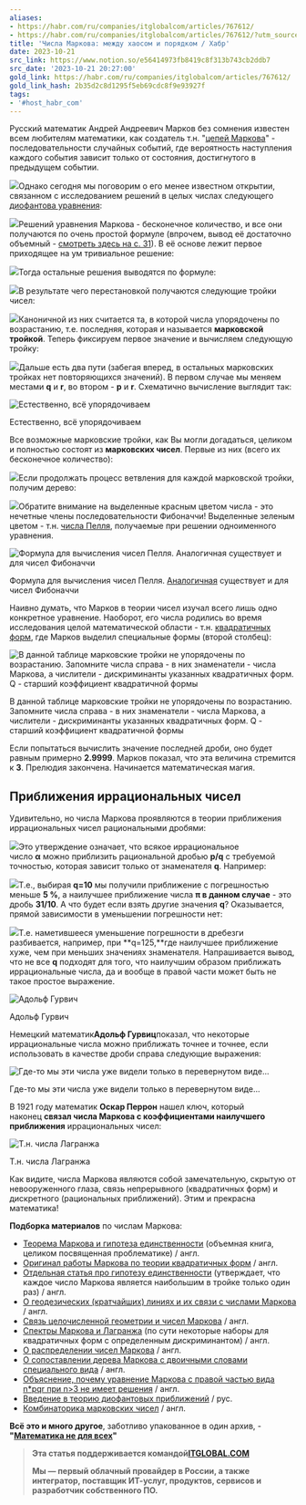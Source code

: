 ```yaml
---
aliases:
- https://habr.com/ru/companies/itglobalcom/articles/767612/
- https://habr.com/ru/companies/itglobalcom/articles/767612/?utm_source=habrahabr&utm_medium=rss&utm_campaign=767612
title: 'Числа Маркова: между хаосом и порядком / Хабр'
date: 2023-10-21
src_link: https://www.notion.so/e56414973fb8419c8f313b743cb2ddb7
src_date: '2023-10-21 20:27:00'
gold_link: https://habr.com/ru/companies/itglobalcom/articles/767612/
gold_link_hash: 2b35d2c8d1295f5eb69cdc8f9e93927f
tags:
- '#host_habr_com'
---
```


Русский математик Андрей Андреевич Марков без сомнения известен всем любителям математики, как создатель т.н. "[цепей Маркова](https://ru.wikipedia.org/wiki/%D0%A6%D0%B5%D0%BF%D1%8C_%D0%9C%D0%B0%D1%80%D0%BA%D0%BE%D0%B2%D0%B0)" - последовательности случайных событий, где вероятность наступления каждого события зависит только от состояния, достигнутого в предыдущем событии. 

![](https://habrastorage.org/getpro/habr/upload_files/637/e03/09b/637e0309b4e2834a2956c04e5a19de50.png)Однако сегодня мы поговорим о его менее известном открытии, связанном с исследованием решений в целых числах следующего [диофантова уравнения](https://ru.wikipedia.org/wiki/%D0%94%D0%B8%D0%BE%D1%84%D0%B0%D0%BD%D1%82%D0%BE%D0%B2%D0%BE_%D1%83%D1%80%D0%B0%D0%B2%D0%BD%D0%B5%D0%BD%D0%B8%D0%B5): 

![](https://habrastorage.org/getpro/habr/upload_files/7dd/57f/566/7dd57f5662b05e638070895bf84ebbfd.png)Решений уравнения Маркова - бесконечное количество, и все они получаются по очень простой формуле (впрочем, вывод её достаточно объемный - [смотреть здесь на с. 31](https://archive.org/details/markovstheorem100000aign/page/31/mode/2up)). В её основе лежит первое приходящее на ум тривиальное решение: 

![](https://habrastorage.org/getpro/habr/upload_files/a8f/f18/547/a8ff1854769dfdaa0234305f94061f93.png)Тогда остальные решения выводятся по формуле:

![](https://habrastorage.org/getpro/habr/upload_files/93b/842/f04/93b842f04b15a66258ca899247a3b94c.png)В результате чего перестановкой получаются следующие тройки чисел: 

![](https://habrastorage.org/getpro/habr/upload_files/080/25a/c6d/08025ac6d78ee53eb11e7b8ca0aa4573.png)Каноничной из них считается та, в которой числа упорядочены по возрастанию, т.е. последняя, которая и называется **марковской тройкой**. Теперь фиксируем первое значение и вычисляем следующую тройку:

![](https://habrastorage.org/getpro/habr/upload_files/4db/fed/096/4dbfed09631c96c4cb7babb218961faf.png)Дальше есть два пути (забегая вперед, в остальных марковских тройках нет повторяющихся значений). В первом случае мы меняем местами **q** и **r**, во втором - **p** и **r**. Схематично вычисление выглядит так:

![](https://habrastorage.org/getpro/habr/upload_files/a42/111/1d1/a421111d11ae76b6ee07512e8f982520.png "Естественно, всё упорядочиваем")

Естественно, всё упорядочиваем

Все возможные марковские тройки, как Вы могли догадаться, целиком и полностью состоят из **марковских чисел**. Первые из них (всего их бесконечное количество):

![](https://habrastorage.org/getpro/habr/upload_files/ec3/3e0/a38/ec33e0a386595f708031fa0c8ecfb0e3.png)Если продолжать процесс ветвления для каждой марковской тройки, получим дерево:

![](https://habrastorage.org/getpro/habr/upload_files/4b8/505/8c8/4b85058c8842882bceab44ff8671fcc1.png)Обратите внимание на выделенные красным цветом числа - это нечетные члены последовательности Фибоначчи! Выделенные зеленым цветом - т.н. [числа Пелля](https://ru.wikipedia.org/wiki/%D0%A3%D1%80%D0%B0%D0%B2%D0%BD%D0%B5%D0%BD%D0%B8%D0%B5_%D0%9F%D0%B5%D0%BB%D0%BB%D1%8F), получаемые при решении одноименного уравнения.

![](https://habrastorage.org/getpro/habr/upload_files/210/0e0/7db/2100e07dbda1cc8450bee35f05622fcb.png "Формула для вычисления чисел Пелля. Аналогичная существует и для чисел Фибоначчи ")

Формула для вычисления чисел Пелля. [Аналогичная](https://dzen.ru/a/Yb3Wi8D8RlHHXVfb) существует и для чисел Фибоначчи 

Наивно думать, что Марков в теории чисел изучал всего лишь одно конкретное уравнение. Наоборот, его числа родились во время исследования целой математической области - т.н. [квадратичных форм](https://ru.wikipedia.org/wiki/%D0%9A%D0%B2%D0%B0%D0%B4%D1%80%D0%B0%D1%82%D0%B8%D1%87%D0%BD%D0%B0%D1%8F_%D1%84%D0%BE%D1%80%D0%BC%D0%B0), где Марков выделил специальные формы (второй столбец):

![](https://habrastorage.org/getpro/habr/upload_files/bbf/b15/81f/bbfb1581facb70650d30a8fbb40d9d63.png "В данной таблице марковские тройки не упорядочены по возрастанию. Запомните числа справа - в них знаменатели - числа Маркова, а числители - дискриминанты указанных квадратичных форм. Q - старший коэффициент квадратичной формы")

В данной таблице марковские тройки не упорядочены по возрастанию. Запомните числа справа - в них знаменатели - числа Маркова, а числители - дискриминанты указанных квадратичных форм. Q - старший коэффициент квадратичной формы

Если попытаться вычислить значение последней дроби, оно будет равным примерно **2.9999**. Марков показал, что эта величина стремится к **3**. Прелюдия закончена. Начинается математическая магия.

Приближения иррациональных чисел
--------------------------------

Удивительно, но числа Маркова проявляются в теории приближения иррациональных чисел рациональными дробями:

![](https://habrastorage.org/getpro/habr/upload_files/861/5b9/d00/8615b9d0009acbdd0e090203518982d7.png)Это утверждение означает, что всякое иррациональное число **α** можно приблизить рациональной дробью **p/q** с требуемой точностью, которая зависит только от знаменателя **q**. Например:

![](https://habrastorage.org/getpro/habr/upload_files/ec7/064/248/ec7064248229c72a8294a33d98f07f74.png)Т.е., выбирая **q=10** мы получили приближение с погрешностью меньше **5 %**, а наилучшее приближение числа **π в данном случае** - это дробь **31/10**. А что будет если взять другие значения **q**? Оказывается, прямой зависимости в уменьшении погрешности нет: 

![](https://habrastorage.org/getpro/habr/upload_files/387/3c8/85d/3873c885d0bdd1dcb181f0ba1d45501d.png)Т.е. наметившееся уменьшение погрешности в дребезги разбивается, например, при **q=125,**где наилучшее приближение хуже, чем при меньших значениях знаменателя. Напрашивается вывод, что не все **q** подходят для того, что наилучшим образом приближать иррациональные числа, да и вообще в правой части может быть не такое простое выражение. 

![](https://habrastorage.org/getpro/habr/upload_files/9dc/1b9/c60/9dc1b9c6083aaebf6df333df6a3af8b5.png "Адольф Гурвич")

Адольф Гурвич

Немецкий математик**Адольф Гурвиц**показал, что некоторые иррациональные числа можно приближать точнее и точнее, если использовать в качестве дроби справа следующие выражения: 

![](https://habrastorage.org/getpro/habr/upload_files/175/33b/fee/17533bfeebc231abfbc19172898c80e4.png "Где-то мы эти числа уже видели только в перевернутом виде...")

Где-то мы эти числа уже видели только в перевернутом виде...

В 1921 году математик **Оскар Перрон** нашел ключ, который наконец **связал числа Маркова с коэффициентами наилучшего приближения** иррациональных чисел: 

![](https://habrastorage.org/getpro/habr/upload_files/15f/292/3b9/15f2923b986b1ffb1d18dfb71b6e9967.png "Т.н. числа Лагранжа")

Т.н. числа Лагранжа

Как видите, числа Маркова являются собой замечательную, скрытую от невооруженного глаза, связь непрерывного (квадратичных форм) и дискретного (рациональных приближений). Этим и прекрасна математика! 

**Подборка материалов** по числам Маркова:

* [Теорема Маркова и гипотеза единственности](https://archive.org/details/markovstheorem100000aign/page/31/mode/2up) (объемная книга, целиком посвященная проблематике) / англ.
* [Оригинал работы Маркова по теории квадратичных форм](https://www.sci-hub.ru/10.1007/bf02086269) / англ.
* [Отдельная статья про гипотезу единственности](https://arxiv.org/pdf/2010.13010.pdf) (утверждает, что каждое число Маркова является наибольшим в тройке только один раз) / англ.
* [О геодезических (кратчайших) линиях и их связи с числами Маркова](https://perso.univ-rennes1.fr/serge.cantat/Documents/series-geometry-markoff.pdf) / англ.
* [Связь целочисленной геометрии и чисел Маркова](https://perso.univ-rennes1.fr/serge.cantat/Documents/series-geometry-markoff.pdf) / англ.
* [Спектры Маркова и Лагранжа](https://file:///C:/Users/123123/Downloads/The_Markoff_and_Lagrange_spectra.pdf) (по сути некоторые наборы для квадратичных форм с определенным дискриминантом) / англ.
* [О распределении чисел Маркова](https://www.ams.org/journals/mcom/1982-39-160/S0025-5718-1982-0669663-7/S0025-5718-1982-0669663-7.pdf) / англ.
* [О сопоставлении дерева Маркова с двоичными словами специального вида](https://www.researchgate.net/publication/353060284_The_q-analog_of_the_Markoff_injectivity_conjecture_holds_over_the_language_of_a_balanced_sequence) / англ.
* [Объяснение, почему уравнение Маркова с правой частью вида n\*pqr при n>3 не имеет решения](http://rendiconti.math.unipd.it/volumes/downloads_open/RSMUP_2006__116__253_0.pdf) / англ.
* [Введение в теорию диофантовых приближений](https://docs.yandex.ru/docs/view?tm=1697405241&tld=ru&lang=ru&name=DIOFANT_APPROXIMATIONS.pdf&text=%D0%9A%D0%B0%D1%81%D1%81%D0%B5%D0%BB%D1%8C%D1%81%2C%20%D0%94%D0%B6.%D0%92.%D0%A1.%20(1957).%20%D0%92%D0%B2%D0%B5%D0%B4%D0%B5%D0%BD%D0%B8%D0%B5%20%D0%B2%20%D0%B4%D0%B8%D0%BE%D1%84%D0%B0%D0%BD%D1%82%D0%BE%D0%B2%D0%BE%20%D0%BF%D1%80%D0%B8%D0%B1%D0%BB%D0%B8%D0%B6%D0%B5%D0%BD%D0%B8%D0%B5.%20%D0%9A%D0%B5%D0%BC%D0%B1%D1%80%D0%B8%D0%B4%D0%B6%D1%81%D0%BA%D0%B8%D0%B5%20%D1%82%D1%80%D0%B0%D0%BA%D1%82%D0%B0%D1%82%D1%8B%20%D0%BF%D0%BE%20%D0%BC%D0%B0%D1%82%D0%B5%D0%BC%D0%B0%D1%82%D0%B8%D0%BA%D0%B5%20%D0%B8%20%D0%BC%D0%B0%D1%82%D0%B5%D0%BC%D0%B0%D1%82%D0%B8%D1%87%D0%B5%D1%81%D0%BA%D0%BE%D0%B9%20%D1%84%D0%B8%D0%B7%D0%B8%D0%BA%D0%B5.%20%D0%A2%D0%BE%D0%BC%2045.%20%D0%98%D0%B7%D0%B4%D0%B0%D1%82%D0%B5%D0%BB%D1%8C%D1%81%D1%82%D0%B2%D0%BE%20%D0%9A%D0%B5%D0%BC%D0%B1%D1%80%D0%B8%D0%B4%D0%B6%D1%81%D0%BA%D0%BE%D0%B3%D0%BE%20%D1%83%D0%BD%D0%B8%D0%B2%D0%B5%D1%80%D1%81%D0%B8%D1%82%D0%B5%D1%82%D0%B0.%20Zbl%200077.04801.&url=http%3A%2F%2Fphysics.gov.az%2Fbook_V%2FDIOFANT_APPROXIMATIONS.pdf&lr=213&mime=pdf&l10n=ru&sign=a455514fc0d3bcc1860378ad82d54fec&keyno=0&nosw=1&serpParams=tm%3D1697405241%26tld%3Dru%26lang%3Dru%26name%3DDIOFANT_APPROXIMATIONS.pdf%26text%3D%25D0%259A%25D0%25B0%25D1%2581%25D1%2581%25D0%25B5%25D0%25BB%25D1%258C%25D1%2581%252C%2B%25D0%2594%25D0%25B6.%25D0%2592.%25D0%25A1.%2B%25281957%2529.%2B%25D0%2592%25D0%25B2%25D0%25B5%25D0%25B4%25D0%25B5%25D0%25BD%25D0%25B8%25D0%25B5%2B%25D0%25B2%2B%25D0%25B4%25D0%25B8%25D0%25BE%25D1%2584%25D0%25B0%25D0%25BD%25D1%2582%25D0%25BE%25D0%25B2%25D0%25BE%2B%25D0%25BF%25D1%2580%25D0%25B8%25D0%25B1%25D0%25BB%25D0%25B8%25D0%25B6%25D0%25B5%25D0%25BD%25D0%25B8%25D0%25B5.%2B%25D0%259A%25D0%25B5%25D0%25BC%25D0%25B1%25D1%2580%25D0%25B8%25D0%25B4%25D0%25B6%25D1%2581%25D0%25BA%25D0%25B8%25D0%25B5%2B%25D1%2582%25D1%2580%25D0%25B0%25D0%25BA%25D1%2582%25D0%25B0%25D1%2582%25D1%258B%2B%25D0%25BF%25D0%25BE%2B%25D0%25BC%25D0%25B0%25D1%2582%25D0%25B5%25D0%25BC%25D0%25B0%25D1%2582%25D0%25B8%25D0%25BA%25D0%25B5%2B%25D0%25B8%2B%25D0%25BC%25D0%25B0%25D1%2582%25D0%25B5%25D0%25BC%25D0%25B0%25D1%2582%25D0%25B8%25D1%2587%25D0%25B5%25D1%2581%25D0%25BA%25D0%25BE%25D0%25B9%2B%25D1%2584%25D0%25B8%25D0%25B7%25D0%25B8%25D0%25BA%25D0%25B5.%2B%25D0%25A2%25D0%25BE%25D0%25BC%2B45.%2B%25D0%2598%25D0%25B7%25D0%25B4%25D0%25B0%25D1%2582%25D0%25B5%25D0%25BB%25D1%258C%25D1%2581%25D1%2582%25D0%25B2%25D0%25BE%2B%25D0%259A%25D0%25B5%25D0%25BC%25D0%25B1%25D1%2580%25D0%25B8%25D0%25B4%25D0%25B6%25D1%2581%25D0%25BA%25D0%25BE%25D0%25B3%25D0%25BE%2B%25D1%2583%25D0%25BD%25D0%25B8%25D0%25B2%25D0%25B5%25D1%2580%25D1%2581%25D0%25B8%25D1%2582%25D0%25B5%25D1%2582%25D0%25B0.%2BZbl%2B0077.04801.%26url%3Dhttp%253A%2F%2Fphysics.gov.az%2Fbook_V%2FDIOFANT_APPROXIMATIONS.pdf%26lr%3D213%26mime%3Dpdf%26l10n%3Dru%26sign%3Da455514fc0d3bcc1860378ad82d54fec%26keyno%3D0%26nosw%3D1) / рус.
* [Комбинаторика марковских чисел](https://arxiv.org/pdf/math/0511633v4.pdf) / англ.

**Всё это и много другое**, заботливо упакованное в один архив, - **"**[**Математика не для всех**](https://t.me/mathematics_not_for_you)**"**


> **Эта статья поддерживается командой**[**ITGLOBAL.COM**](https://itglobal.com/ru-ru/?utm_source=habr&utm_medium=cdc&utm_campaign=Markov%20numbers%20&utm_content=itglobal)
> 
> **Мы — первый облачный провайдер в России, а также интегратор, поставщик ИТ-услуг, продуктов, сервисов и разработчик собственного ПО.**